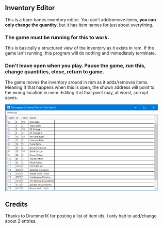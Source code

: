 Inventory Editor
---


This is a bare-bones inventory editor. You can't add/remove items, **you can only change the quantity**, but it has item names for just about everything.

### The game must be running for this to work.
This is basically a structured view of the inventory as it exists in ram. If the game isn't running, this program will do nothing and immediately terminate.

### Don't leave open when you play. Pause the game, run this, change quantities, close, return to game.
The game moves the inventory around in ram as it adds/removes items. Meaning if that happens when this is open, the shown address will point to the wrong location in mem. Editing it at that point may, at worst, corrupt saves.

![](Pics/1.png?raw=true)

Credits
---

Thanks to DrummerIX for posting a list of item ids. I only had to add/change about 2 entries.